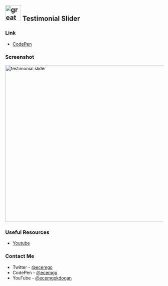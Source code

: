 ## <img src="https://user-images.githubusercontent.com/13468728/233831804-0f5c7ee5-d654-4c13-9c77-a5bd6dc4fe74.jpg" title="great tricks" alt="great tricks" width="50" height="50"/> Testimonial Slider

### Link

- [CodePen](https://codepen.io/ecemgo/pen/WNappPz)

### Screenshot

<div align="left">
<img src="https://github.com/ecemgo/frontend-mentor-challenges/assets/13468728/1b7be84d-47db-4946-afac-154a431bdab5" title="testimonial slider" alt="testimonial slider" width="750" height="500"/>
</div>

### Useful Resources

- [Youtube](https://www.youtube.com/watch?v=fzgLWi40-2g&t=1s)

### Contact Me

- Twitter - [@ecemgo](https://twitter.com/ecemgo)
- CodePen - [@ecemgo](https://codepen.io/ecemgo)
- YouTube - [@ecemgokdogan](https://www.youtube.com/channel/UCktkPv17cw27PaFGcnZa_aQ)
